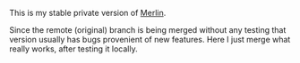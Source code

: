 This is my stable private version of [Merlin](https://github.com/Merlin-dev/Merlin_v1).

Since the remote (original) branch is being merged without any testing that version usually has bugs provenient of new features. Here I just merge what really works, after testing it locally.
